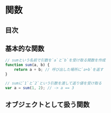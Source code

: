 # 関数

## 目次
<!-- toc -->

## 基本的な関数
```javascript
// sumという名前で引数を`a`と`b`を受け取る関数を作成
function sum(a, b) {
    return a + b; // 呼び出した場所に`a+b`を返す
}

// sumに`1`と`2`という引数を渡して返り値を受け取る
var a = sum(1, 2); // -> a == 3
```

## オブジェクトとして扱う関数

